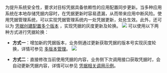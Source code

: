 
为提升系统安全性，要求对目标凭据具备依赖性的应用配置同步更新。当多种应用系统在本地存储凭据内容时，在凭据更新时容易遗漏，从而带来应用中断风险。使用凭据管理系统，可以实现凭据管理系统内一处凭据更新，处处生效。此外，还可以为 [凭据创建配置多个版本](https://cloud.tencent.com/document/product/1140/40944) ，实现凭据的灰度更新及轮换。
![](https://main.qcloudimg.com/raw/33d52737e11ea814a03a1bca1e2c5743.png)
可以使用以下两种方式进行凭据轮换：
  - **方式一**：增加新的凭据版本，业务侧通过更新获取凭据的版本号实现灰度轮换，详情可参见 [多版本管理](https://cloud.tencent.com/document/product/1140/40944)。
![](https://main.qcloudimg.com/raw/7a15a11f9ecfde828f8979c5a691b942.png)

- **方式二**：直接修改当前使用凭据的内容，业务侧下次调用接口获取凭据时，会自动更新凭据内容，详情可以参见 [凭据相关调用示例](https://cloud.tencent.com/document/product/1140/43346)。
